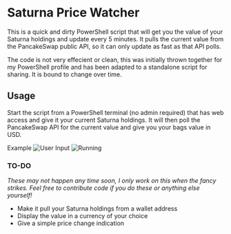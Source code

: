 # Saturna Price Watcher
This is a quick and dirty PowerShell script that will get you the value of your Saturna holdings and update every 5 minutes. It pulls the current value from the PancakeSwap public API, so it can only update as fast as that API polls.

The code is not very effecient or clean, this was initially thrown together for my PowerShell profile and has been adapted to a standalone script for sharing. It is bound to change over time.

## Usage
Start the script from a PowerShell terminal (no admin required) that has web access and give it your current Saturna holdings. It will then poll the PancakeSwap API for the current value and give you your bags value in USD.

Example
![User Input](https://github.com/[username]/[reponame]/blob/[branch]/image.jpg?raw=true)
![Running](https://github.com/[username]/[reponame]/blob/[branch]/image.jpg?raw=true)





### TO-DO
*These may not happen any time soon, I only work on this when the fancy strikes. Feel free to contribute code if you do these or anything else yourself!*
- Make it pull your Saturna holdings from a wallet address
- Display the value in a currency of your choice
- Give a simple price change indication 
